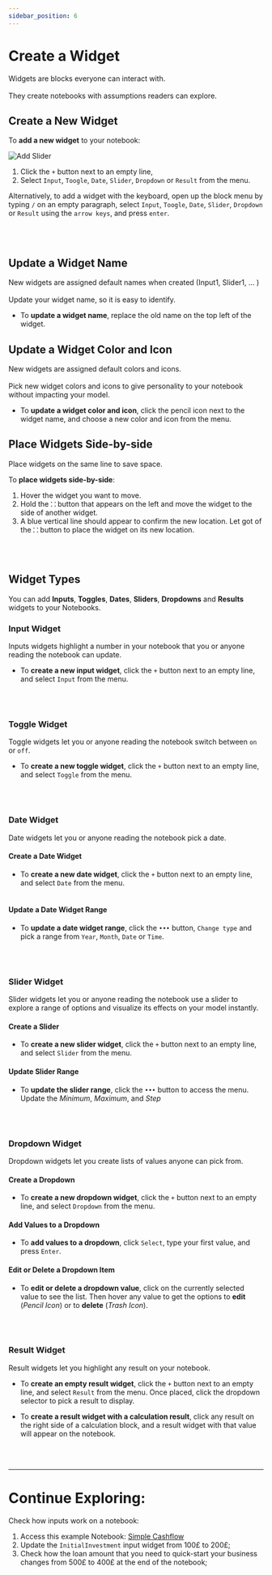 ```yaml
---
sidebar_position: 6
---
```


# Create a Widget

Widgets are blocks everyone can interact with. <br></br>
They create notebooks with assumptions readers can explore.

## Create a New Widget

To **add a new widget** to your notebook:

![Add Slider](https://user-images.githubusercontent.com/12210180/198076697-455cf53e-09b1-4cac-96a2-3a6e32c8ed4b.gif)

1. Click the `+` button next to an empty line,
2. Select `Input`, `Toogle`, `Date`, `Slider`, `Dropdown` or `Result` from the menu.

Alternatively, to add a widget with the keyboard, open up the block menu by typing `/` on an empty paragraph, select `Input`, `Toogle`, `Date`, `Slider`, `Dropdown` or `Result` using the `arrow keys`, and press `enter`.

<br></br>

## Update a Widget Name

New widgets are assigned default names when created (Input1, Slider1, ... ) <br></br>
Update your widget name, so it is easy to identify.

- To **update a widget name**, replace the old name on the top left of the widget.

## Update a Widget Color and Icon

New widgets are assigned default colors and icons. <br></br>
Pick new widget colors and icons to give personality to your notebook without impacting your model.

- To **update a widget color and icon**, click the pencil icon next to the widget name, and choose a new color and icon from the menu.

## Place Widgets Side-by-side

Place widgets on the same line to save space.

To **place widgets side-by-side**:

1. Hover the widget you want to move.
2. Hold the **`⸬`** button that appears on the left and move the widget to the side of another widget.
3. A blue vertical line should appear to confirm the new location. Let got of the **`⸬`** button to place the widget on its new location.

<br></br>

## Widget Types

You can add **Inputs**, **Toggles**, **Dates**, **Sliders**, **Dropdowns** and **Results** widgets to your Notebooks.

### Input Widget

Inputs widgets highlight a number in your notebook that you or anyone reading the notebook can update.

- To **create a new input widget**, click the `+` button next to an empty line, and select `Input` from the menu.

<br></br>

### Toggle Widget

Toggle widgets let you or anyone reading the notebook switch between `on` or `off`.

- To **create a new toggle widget**, click the `+` button next to an empty line, and select `Toggle` from the menu.

<br></br>

### Date Widget

Date widgets let you or anyone reading the notebook pick a date.

#### Create a Date Widget

- To **create a new date widget**, click the `+` button next to an empty line, and select `Date` from the menu.<br></br>

#### Update a Date Widget Range

- To **update a date widget range**, click the `•••` button, `Change type` and pick a range from `Year`, `Month`, `Date` or `Time`.

<br></br>

### Slider Widget

Slider widgets let you or anyone reading the notebook use a slider to explore a range of options and visualize its effects on your model instantly.

#### Create a Slider

- To **create a new slider widget**, click the `+` button next to an empty line, and select `Slider` from the menu.

#### Update Slider Range

- To **update the slider range**, click the `•••` button to access the menu. Update the _Minimum_, _Maximum_, and _Step_

<br></br>

### Dropdown Widget

Dropdown widgets let you create lists of values anyone can pick from.

#### Create a Dropdown

- To **create a new dropdown widget**, click the `+` button next to an empty line, and select `Dropdown` from the menu.

#### Add Values to a Dropdown

- To **add values to a dropdown**, click `Select`, type your first value, and press `Enter`.

#### Edit or Delete a Dropdown Item

- To **edit or delete a dropdown value**, click on the currently selected value to see the list. Then hover any value to get the options to **edit** (*Pencil Icon*) or to **delete** (*Trash Icon*).

<br></br>

### Result Widget

Result widgets let you highlight any result on your notebook.

- To **create an empty result widget**, click the `+` button next to an empty line, and select `Result` from the menu. Once placed, click the dropdown selector to pick a result to display.

- To **create a result widget with a calculation result**, click any result on the right side of a calculation block, and a result widget with that value will appear on the notebook.

<br></br>

---

# Continue Exploring:

Check how inputs work on a notebook:

1.  Access this example Notebook: [Simple Cashflow](https://alpha.decipad.com/n/Simple-Cashflow%3Ak1Zw0l2QmvbU5DIJ_XWxu?secret=vgzyDwDdJhTNN1SccetIe)
2.  Update the `InitialInvestment` input widget from 100£ to 200£;
3.  Check how the loan amount that you need to quick-start your business changes from 500£ to 400£ at the end of the notebook;

